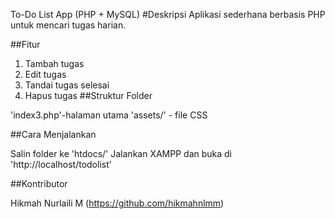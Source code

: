 To-Do List App (PHP + MySQL)
#Deskripsi Aplikasi sederhana berbasis PHP untuk mencari tugas harian.

##Fitur

1. Tambah tugas
2. Edit tugas
3. Tandai tugas selesai
4. Hapus tugas
##Struktur Folder

'index3.php'-halaman utama
'assets/' - file CSS

##Cara Menjalankan

Salin folder ke 'htdocs/'
Jalankan XAMPP dan buka di 'http://localhost/todolist'

##Kontributor

Hikmah Nurlaili M (https://github.com/hikmahnlmm)
